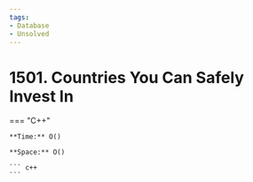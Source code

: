 ```yaml
---
tags:
- Database
- Unsolved
---
```



# 1501. Countries You Can Safely Invest In

=== "C++"

    **Time:** O()

    **Space:** O()

    ``` c++
    ```
